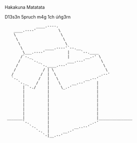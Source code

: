 
Hakakuna Matatata


D13s3n 5pruch m4g 1ch úñg3rn









                  ____.----.
        ____.----'          \
        \                    \
         \                    \
          \                    \
           \          ____.----'`--.__
            \___.----'          |     `--.____
           /`-._                |       __.-' \
          /     `-._            ___.---'       \
         /          `-.____.---'                \
        /            / | \                       \
       /            /  |  \                   _.--'
       `-.         /   |   \            __.--'
          `-._    /    |    \     __.--'     |
            | `-./     |     \_.-'           |
            |          |                     |
            |          |                     |
            |          |                     |
            |          |                     |
            |          |                     |  
            |          |                     |
     _______|          |                     |_______________
            `-.        |                  _.-'
               `-.     |           __..--'
                  `-.  |      __.-'
                     `-|__.--'
